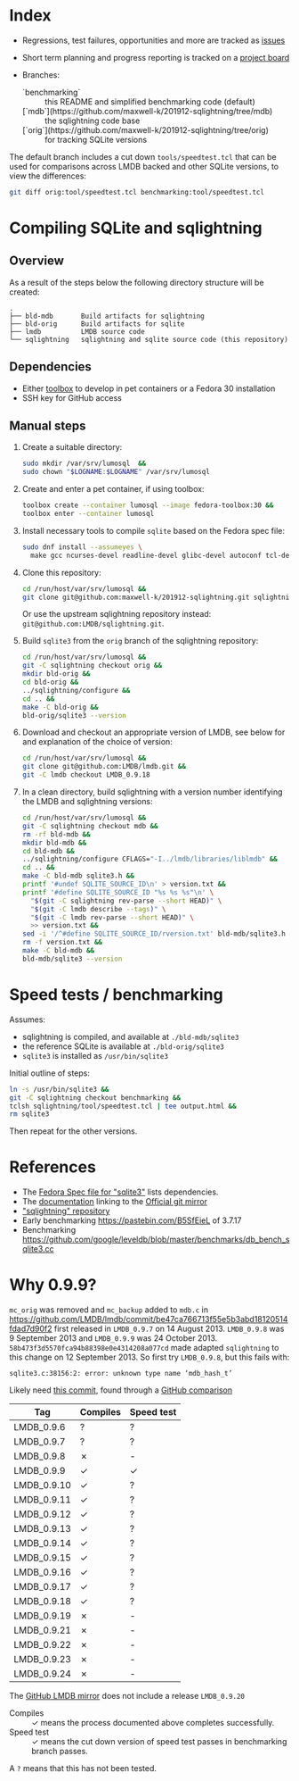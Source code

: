 # Index

- Regressions, test failures, opportunities and more are tracked as
  [issues](https://github.com/maxwell-k/201912-sqlightning/issues)
- Short term planning and progress reporting is tracked on a
  [project board](https://github.com/maxwell-k/201912-sqlightning/projects/1)
- Branches:

  <dl>
  <dt>`benchmarking`</dt>
  <dd>this README and simplified benchmarking code (default)</dd>
  <dt>[`mdb`](https://github.com/maxwell-k/201912-sqlightning/tree/mdb)</dt>
  <dd>the sqlightning code base</dd>
  <dt>[`orig`](https://github.com/maxwell-k/201912-sqlightning/tree/orig)</dt>
  <dd>for tracking SQLite versions</dd>
  </dl>

The default branch includes a cut down `tools/speedtest.tcl` that can be used
for comparisons across LMDB backed and other SQLite versions, to view the
differences:

```sh
git diff orig:tool/speedtest.tcl benchmarking:tool/speedtest.tcl
```

# Compiling SQLite and sqlightning

## Overview

As a result of the steps below the following directory structure will be
created:

```
.
├── bld-mdb       Build artifacts for sqlightning
├── bld-orig      Build artifacts for sqlite
├── lmdb          LMDB source code
└── sqlightning   sqlightning and sqlite source code (this repository)
```

## Dependencies

- Either [toolbox](https://github.com/containers/toolbox) to develop in pet
  containers or a Fedora 30 installation
- SSH key for GitHub access

## Manual steps

1. Create a suitable directory:

   ```sh
   sudo mkdir /var/srv/lumosql  &&
   sudo chown "$LOGNAME:$LOGNAME" /var/srv/lumosql
   ```

2. Create and enter a pet container, if using toolbox:

   ```sh
   toolbox create --container lumosql --image fedora-toolbox:30 &&
   toolbox enter --container lumosql
   ```

3. Install necessary tools to compile `sqlite` based on the Fedora spec file:

   ```sh
   sudo dnf install --assumeyes \
     make gcc ncurses-devel readline-devel glibc-devel autoconf tcl-devel
   ```

4. Clone this repository:

   ```sh
   cd /run/host/var/srv/lumosql &&
   git clone git@github.com:maxwell-k/201912-sqlightning.git sqlightning`
   ```

   Or use the upstream sqlightning repository instead:
   `git@github.com:LMDB/sqlightning.git`.

5. Build `sqlite3` from the `orig` branch of the sqlightning repository:

   ```sh
   cd /run/host/var/srv/lumosql &&
   git -C sqlightning checkout orig &&
   mkdir bld-orig &&
   cd bld-orig &&
   ../sqlightning/configure &&
   cd .. &&
   make -C bld-orig &&
   bld-orig/sqlite3 --version
   ```

6. Download and checkout an appropriate version of LMDB, see below for and
   explanation of the choice of version:

   ```sh
   cd /run/host/var/srv/lumosql &&
   git clone git@github.com:LMDB/lmdb.git &&
   git -C lmdb checkout LMDB_0.9.18
   ```

7. In a clean directory, build sqlightning with a version number identifying the
   LMDB and sqlightning versions:

   ```sh
   cd /run/host/var/srv/lumosql &&
   git -C sqlightning checkout mdb &&
   rm -rf bld-mdb &&
   mkdir bld-mdb &&
   cd bld-mdb &&
   ../sqlightning/configure CFLAGS="-I../lmdb/libraries/liblmdb" &&
   cd .. &&
   make -C bld-mdb sqlite3.h &&
   printf '#undef SQLITE_SOURCE_ID\n' > version.txt &&
   printf '#define SQLITE_SOURCE_ID "%s %s %s"\n' \
     "$(git -C sqlightning rev-parse --short HEAD)" \
     "$(git -C lmdb describe --tags)" \
     "$(git -C lmdb rev-parse --short HEAD)" \
     >> version.txt &&
   sed -i '/^#define SQLITE_SOURCE_ID/rversion.txt' bld-mdb/sqlite3.h &&
   rm -f version.txt &&
   make -C bld-mdb &&
   bld-mdb/sqlite3 --version
   ```

# Speed tests / benchmarking

Assumes:

- sqlightning is compiled, and available at `./bld-mdb/sqlite3`
- the reference SQLite is available at `./bld-orig/sqlite3`
- `sqlite3` is installed as `/usr/bin/sqlite3`

Initial outline of steps:

```sh
ln -s /usr/bin/sqlite3 &&
git -C sqlightning checkout benchmarking &&
tclsh sqlightning/tool/speedtest.tcl | tee output.html &&
rm sqlite3
```

Then repeat for the other versions.

# References

- The
  [Fedora Spec file for "sqlite3"](https://apps.fedoraproject.org/packages/sqlite/sources/)
  lists dependencies.
- The [documentation](https://sqlite.org/whynotgit.html#getthecode) linking to
  the [Official git mirror](https://github.com/sqlite/sqlite)
- ["sqlightning" repository](https://github.com/LMDB/sqlightning)
- Early benchmarking <https://pastebin.com/B5SfEieL> of 3.7.17
- Benchmarking
  <https://github.com/google/leveldb/blob/master/benchmarks/db_bench_sqlite3.cc>

# Why 0.9.9?

`mc_orig` was removed and `mc_backup` added to `mdb.c` in
<https://github.com/LMDB/lmdb/commit/be47ca766713f55e5b3abd18120514fdad7d90f2>
first released in `LMDB_0.9.7` on 14 August 2013. `LMDB_0.9.8` was 9 September
2013 and `LMDB_0.9.9` was 24 October 2013.
`58b473f3d5570fca94b88398e0e4314208a077cd` made adapted `sqlightning` to this
change on 12 September 2013. So first try `LMDB_0.9.8`, but this fails with:

`sqlite3.c:38156:2: error: unknown type name ‘mdb_hash_t’`

Likely need
[this commit](https://github.com/LMDB/lmdb/commit/01dfb2083dd690707a062cabb03801bfad1a6859),
found through a
[GitHub comparison](https://github.com/LMDB/lmdb/compare/LMDB_0.9.8...LMDB_0.9.9)

| Tag         | Compiles | Speed test |
| ----------- | -------- | ---------- |
| LMDB_0.9.6  | ?        | ?          |
| LMDB_0.9.7  | ?        | ?          |
| LMDB_0.9.8  | ✗        | -          |
| LMDB_0.9.9  | ✓        | ✓          |
| LMDB_0.9.10 | ✓        | ?          |
| LMDB_0.9.11 | ✓        | ?          |
| LMDB_0.9.12 | ✓        | ?          |
| LMDB_0.9.13 | ✓        | ?          |
| LMDB_0.9.14 | ✓        | ?          |
| LMDB_0.9.15 | ✓        | ?          |
| LMDB_0.9.16 | ✓        | ?          |
| LMDB_0.9.17 | ✓        | ?          |
| LMDB_0.9.18 | ✓        | ?          |
| LMDB_0.9.19 | ✗        | -          |
| LMDB_0.9.21 | ✗        | -          |
| LMDB_0.9.22 | ✗        | -          |
| LMDB_0.9.23 | ✗        | -          |
| LMDB_0.9.24 | ✗        | -          |

The [GitHub LMDB mirror](https://github.com/LMDB/lmdb/releases) does not include
a release `LMDB_0.9.20`

<dl>
<dt>Compiles</dt>
<dd>✓ means the process documented above completes successfully.</dd>
<dt>Speed test<dt>
<dd>✓ means the cut down version of speed test passes in benchmarking branch
passes.</dd>
</dl>

A `?` means that this has not been tested.
